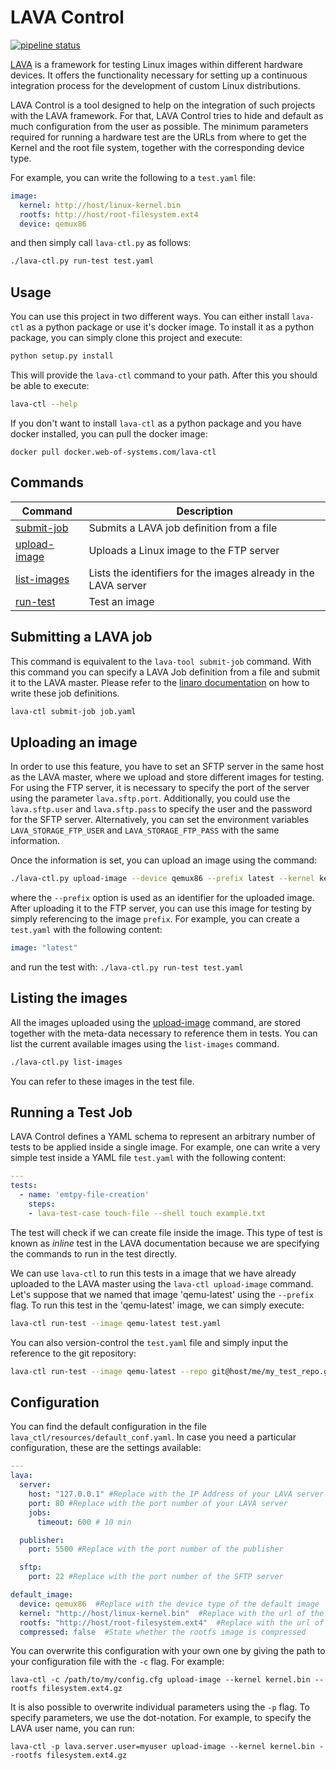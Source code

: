 <!-- Copyright (c) 2017 Siemens AG
Author: Alfonso Ros Dos Santos

Permission is hereby granted, free of charge, to any person obtaining
a copy of this software and associated documentation files (the
"Software"), to deal in the Software without restriction, including
without limitation the rights to use, copy, modify, merge, publish,
distribute, sublicense, and/or sell copies of the Software, and to
permit persons to whom the Software is furnished to do so, subject to
the following conditions:

The above copyright notice and this permission notice shall be
included in all copies or substantial portions of the Software.

THE SOFTWARE IS PROVIDED "AS IS", WITHOUT WARRANTY OF ANY KIND,
EXPRESS OR IMPLIED, INCLUDING BUT NOT LIMITED TO THE WARRANTIES OF
MERCHANTABILITY, FITNESS FOR A PARTICULAR PURPOSE AND
NONINFRINGEMENT. IN NO EVENT SHALL THE AUTHORS OR COPYRIGHT HOLDERS BE
LIABLE FOR ANY CLAIM, DAMAGES OR OTHER LIABILITY, WHETHER IN AN ACTION
OF CONTRACT, TORT OR OTHERWISE, ARISING FROM, OUT OF OR IN CONNECTION
WITH THE SOFTWARE OR THE USE OR OTHER DEALINGS IN THE SOFTWARE. -->

# LAVA Control
[![pipeline 
status](https://code.siemens.com/iot/DOPS/lava-ctl/badges/master/pipeline.svg)](https://code.siemens.com/iot/DOPS/lava-ctl/commits/master)

[LAVA](https://www.linaro.org/initiatives/lava/) is a framework for testing 
Linux images within different hardware devices. It offers the functionality 
necessary for setting up a continuous integration process for the development 
of custom Linux distributions. 

LAVA Control is a tool designed to help on the integration of such projects 
with the LAVA framework. For that, LAVA Control tries to hide and default as 
much configuration from the user as possible. The minimum parameters required 
for running a hardware test are the URLs from where to get the Kernel and the 
root file system, together with the corresponding device type.

For example, you can write the following to a `test.yaml` file:

```yaml
image:
  kernel: http://host/linux-kernel.bin
  rootfs: http://host/root-filesystem.ext4
  device: qemux86
```

and then simply call `lava-ctl.py` as follows:

```bash
./lava-ctl.py run-test test.yaml
```

## Usage

You can use this project in two different ways. You can either install
`lava-ctl` as a python package or use it's docker image. To install it as a
python package, you can simply clone this project and execute:

```sh
python setup.py install
```

This will provide the `lava-ctl` command to your path. After this you should be
able to execute:

```sh
lava-ctl --help
```

If you don't want to install `lava-ctl` as a python package and you have docker
installed, you can pull the docker image:

```
docker pull docker.web-of-systems.com/lava-ctl
```

## Commands

| Command                              | Description                                                     |
|--------------------------------------|-----------------------------------------------------------------|
| [submit-job](#submitting-a-lava-job) | Submits a LAVA job definition from a file                       |
| [upload-image](#uploading-an-image)  | Uploads a Linux image to the FTP server                         |
| [list-images](#listing-the-images)   | Lists the identifiers for the images already in the LAVA server |
| [run-test](#running-a-test-job)      | Test an image                                                   |


## Submitting a LAVA job

This command is equivalent to the `lava-tool submit-job` command. With this 
command you can specify a LAVA Job definition from a file and submit it to the 
LAVA master. Please refer to the [linaro documentation](https://validation.linaro.org/static/docs/v2/first-job.html) on 
how to write these job definitions.

```bash
lava-ctl submit-job job.yaml
```

## Uploading an image

In order to use this feature, you have to set an SFTP server in the same host 
as the LAVA master, where we upload and store different images for testing. 
For using the FTP server, it is necessary to specify the port of the 
server using the parameter `lava.sftp.port`. Additionally, you could use the 
`lava.sftp.user` and `lava.sftp.pass` to specify the user and the password for 
the SFTP server. Alternatively, you can set the environment variables 
`LAVA_STORAGE_FTP_USER` and `LAVA_STORAGE_FTP_PASS` with the same information.

Once the information is set, you can upload an image using the command:

```bash
./lava-ctl.py upload-image --device qemux86 --prefix latest --kernel kernel-file.bin --rootfs rootfs-file.ext4.gz
```

where the `--prefix` option is used as an identifier for the uploaded image. 
After uploading it to the FTP server, you can use this image for testing by 
simply referencing to the image `prefix`. For example, you can create a 
`test.yaml` with the following content:

```yaml
image: "latest"
```

and run the test with: `./lava-ctl.py run-test test.yaml`

## Listing the images

All the images uploaded using the [upload-image](#uploading-an-image) command, 
are stored together with the meta-data necessary to reference them in tests. 
You can list the current available images using the `list-images` command.

```bash
./lava-ctl.py list-images
```

You can refer to these images in the test file.


## Running a Test Job

LAVA Control defines a YAML schema to represent an arbitrary number of tests
to be applied inside a single image. For example, one can write a very simple
test inside a YAML file `test.yaml` with the following content:

```yaml
---
tests:
  - name: 'emtpy-file-creation'
    steps:
    - lava-test-case touch-file --shell touch example.txt
```

The test will check if we can create file inside the image. This type of test
is known as _inline_ test in the LAVA documentation because we are specifying
the commands to run in the test directly.

We can use `lava-ctl` to run this tests in a image that we have already
uploaded to the LAVA master using the `lava-ctl upload-image` command. Let's
suppose that we named that image 'qemu-latest' using the `--prefix` flag. To
run this test in the 'qemu-latest' image, we can simply execute:

```sh
lava-ctl run-test --image qemu-latest test.yaml
```

You can also version-control the `test.yaml` file and simply input the reference to the git repository:

```sh
lava-ctl run-test --image qemu-latest --repo git@host/me/my_test_repo.git test.yaml
```

## Configuration

You can find the default configuration in the file `lava_ctl/resources/default_conf.yaml`. In 
case you need a particular configuration, these are the settings available:

```yaml
---
lava:
  server:
    host: "127.0.0.1" #Replace with the IP Address of your LAVA server
    port: 80 #Replace with the port number of your LAVA server
    jobs:
      timeout: 600 # 10 min

  publisher:
    port: 5500 #Replace with the port number of the publisher

  sftp:
    port: 22 #Replace with the port number of the SFTP server

default_image:
  device: qemux86  #Replace with the device type of the default image
  kernel: "http://host/linux-kernel.bin"  #Replace with the url of the kernal image
  rootfs: "http://host/root-filesystem.ext4"  #Replace with the url of the root file system image
  compressed: false  #State whether the rootfs image is compressed
```

You can overwrite this configuration with your own one by giving the path to 
your configuration file with the `-c` flag. For example:

```
lava-ctl -c /path/to/my/config.cfg upload-image --kernel kernel.bin --rootfs filesystem.ext4.gz
```

It is also possible to overwrite individual parameters using the `-p` 
flag. To specify parameters, we use the dot-notation. For example, to 
specify the LAVA user name, you can run:

```
lava-ctl -p lava.server.user=myuser upload-image --kernel kernel.bin --rootfs filesystem.ext4.gz
```
